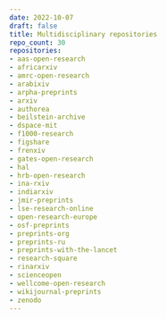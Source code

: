 ```yaml
---
date: 2022-10-07
draft: false
title: Multidisciplinary repositories
repo_count: 30
repositories:
- aas-open-research
- africarxiv
- amrc-open-research
- arabixiv
- arpha-preprints
- arxiv
- authorea
- beilstein-archive
- dspace-mit
- f1000-research
- figshare
- frenxiv
- gates-open-research
- hal
- hrb-open-research
- ina-rxiv
- indiarxiv
- jmir-preprints
- lse-research-online
- open-research-europe
- osf-preprints
- preprints-org
- preprints-ru
- preprints-with-the-lancet
- research-square
- rinarxiv
- scienceopen
- wellcome-open-research
- wikijournal-preprints
- zenodo
---
```



